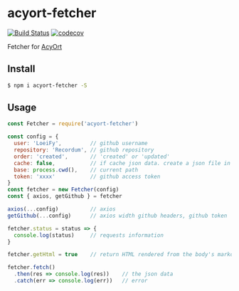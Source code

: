 # acyort-fetcher

[![Build Status](https://travis-ci.org/acyortjs/acyort-fetcher.svg?branch=master)](https://travis-ci.org/acyortjs/acyort-fetcher)
[![codecov](https://codecov.io/gh/acyortjs/acyort-fetcher/branch/master/graph/badge.svg)](https://codecov.io/gh/acyortjs/acyort-fetcher)

Fetcher for [AcyOrt](https://github.com/acyortjs/acyort)

## Install

```bash
$ npm i acyort-fetcher -S
```

## Usage

```js
const Fetcher = require('acyort-fetcher')

const config = {
  user: 'LoeiFy',         // github username
  repository: 'Recordum', // github repository
  order: 'created',       // 'created' or 'updated'
  cache: false,           // if cache json data. create a json file in current path
  base: process.cwd(),    // current path
  token: 'xxxx'           // github access token
}
const fetcher = new Fetcher(config)
const { axios, getGithub } = fetcher

axios(...config)          // axios
getGithub(...config)      // axios width github headers, github token

fetcher.status = status => {
  console.log(status)     // requests information
}

fetcher.getHtml = true    // return HTML rendered from the body's markdown

fetcher.fetch()
  .then(res => console.log(res))    // the json data
  .catch(err => console.log(err))   // error
```
